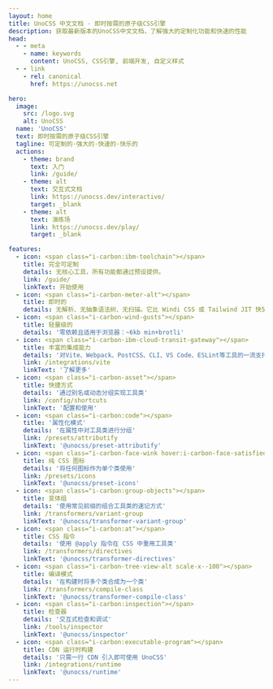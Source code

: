 ```yaml
---
layout: home
title: UnoCSS 中文文档 - 即时按需的原子级CSS引擎
description: 获取最新版本的UnoCSS中文文档，了解强大的定制化功能和快速的性能
head:
  - - meta
    - name: keywords
      content: UnoCSS, CSS引擎, 前端开发, 自定义样式
  - - link
    - rel: canonical
      href: https://unocss.net

hero:
  image:
    src: /logo.svg
    alt: UnoCSS
  name: 'UnoCSS'
  text: 即时按需的原子级CSS引擎
  tagline: 可定制的·强大的·快速的·快乐的
  actions:
    - theme: brand
      text: 入门
      link: /guide/
    - theme: alt
      text: 交互式文档
      link: https://unocss.dev/interactive/
      target: _blank
    - theme: alt
      text: 演练场
      link: https://unocss.dev/play/
      target: _blank

features:
  - icon: <span class="i-carbon:ibm-toolchain"></span>
    title: 完全可定制
    details: 无核心工具，所有功能都通过预设提供。
    link: /guide/
    linkText: 开始使用
  - icon: <span class="i-carbon-meter-alt"></span>
    title: 即时的
    details: 无解析、无抽象语法树、无扫描。它比 Windi CSS 或 Tailwind JIT 快5倍。
  - icon: <span class="i-carbon-wind-gusts"></span>
    title: 轻量级的
    details: '零依赖且适用于浏览器：~6kb min+brotli'
  - icon: <span class="i-carbon-ibm-cloud-transit-gateway"></span>
    title: 丰富的集成能力
    details: '对Vite、Webpack、PostCSS、CLI、VS Code、ESLint等工具的一流支持'
    link: /integrations/vite
    linkText: '了解更多'
  - icon: <span class="i-carbon-asset"></span>
    title: 快捷方式
    details: '通过别名或动态分组实现工具类'
    link: /config/shortcuts
    linkText: '配置和使用'
  - icon: <span class="i-carbon:code"></span>
    title: '属性化模式'
    details: '在属性中对工具类进行分组'
    link: /presets/attributify
    linkText: '@unocss/preset-attributify'
  - icon: <span class="i-carbon-face-wink hover:i-carbon-face-satisfied"></span>
    title: 纯 CSS 图标
    details: '将任何图标作为单个类使用'
    link: /presets/icons
    linkText: '@unocss/preset-icons'
  - icon: <span class="i-carbon:group-objects"></span>
    title: 变体组
    details: '使用常见前缀的组合工具类的速记方式'
    link: /transformers/variant-group
    linkText: '@unocss/transformer-variant-group'
  - icon: <span class="i-carbon:at"></span>
    title: CSS 指令
    details: '使用 @apply 指令在 CSS 中重用工具类'
    link: /transformers/directives
    linkText: '@unocss/transformer-directives'
  - icon: <span class="i-carbon-tree-view-alt scale-x--100"></span>
    title: 编译模式
    details: '在构建时将多个类合成为一个类'
    link: /transformers/compile-class
    linkText: '@unocss/transformer-compile-class'
  - icon: <span class="i-carbon:inspection"></span>
    title: 检查器
    details: '交互式检查和调试'
    link: /tools/inspector
    linkText: '@unocss/inspector'
  - icon: <span class="i-carbon:executable-program"></span>
    title: CDN 运行时构建
    details: '只需一行 CDN 引入即可使用 UnoCSS'
    link: /integrations/runtime
    linkText: '@unocss/runtime'
---
```

